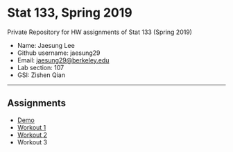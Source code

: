# Stat 133, Spring 2019

Private Repository for HW assignments of Stat 133 (Spring 2019)

- Name: Jaesung Lee
- Github username: jaesung29
- Email: jaesung29@berkeley.edu
- Lab section: 107
- GSI: Zishen Qian

-----

## Assignments

- [Demo](demo)
- [Workout 1](workout01)
- [Workout 2](workout02)
- Workout 3
